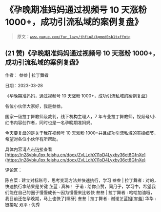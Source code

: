 # 《孕晚期准妈妈通过视频号 10 天涨粉 1000+，成功引流私域的案例复盘》

> 原文：[`www.yuque.com/for_lazy/thfiu8/kgmed0sb1txffmtq`](https://www.yuque.com/for_lazy/thfiu8/kgmed0sb1txffmtq)



## (21 赞)《孕晚期准妈妈通过视频号 10 天涨粉 1000+，成功引流私域的案例复盘》 

作者： 叁叁 | 拉丁舞者 

日期：2023-03-28 

《孕晚期准妈妈，通过视频号 10 天涨粉 1000+，成功引流私域的案例复盘》 

各位小伙伴大家好，我是叁叁。 

国家一级拉丁舞教师及裁判，线下机构主理人，7 年专业拉丁舞教师，视频号/小红书内容创作者，同时也是一名孕晚期准妈妈。 

今天要复盘的是关于我在视频号 10 天涨粉 1000+并且成功引流私域的实操细节，希望对各位小伙伴有所帮助。 

具体内容请点击链接查看 [https://n28vbku1px.feishu.cn/docx/ZvLLdhX11oD4Lyxby36ct8GfnXe](https://n28vbku1px.feishu.cn/docx/ZvLLdhX11oD4Lyxby36ct8GfnXe) 

评论区： 

陈白菜 : 建立对标账号，思考变现方法并快速执行，学习 叁叁 | 拉丁舞者 : 对的，快速执行拿结果是关键 芷蓝 : 真棒！ 子诺 : 给你点赞，同月子，学习中，希望我们能在自己的圈子慢慢成长～因为慢慢来比较快 叁叁 | 拉丁舞者 : 哈哈加油哦，我目前还在孕晚期，马上也快了[呲牙] 叁叁 | 拉丁舞者 : 谢谢芷蓝姐[害羞] 华华 : 链接呢 双平 : 优秀